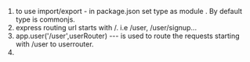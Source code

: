 
1.  to use import/export - in package.json set type as module . By default type is commonjs.
2. express routing url starts with /. i.e /user, /user/signup... 
3. app.user('/user',userRouter) --- is used to route the requests starting with /user to userrouter.
4. 
